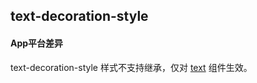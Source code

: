## text-decoration-style


<!-- CSSJSON.text-decoration-style.description -->

<!-- CSSJSON.text-decoration-style.syntax -->

<!-- CSSJSON.text-decoration-style.values -->

<!-- CSSJSON.text-decoration-style.compatibility -->

#### App平台差异  
text-decoration-style 样式不支持继承，仅对 [text](uni-app-x/component/text.md) 组件生效。  

<!-- CSSJSON.text-decoration-style.reference -->
